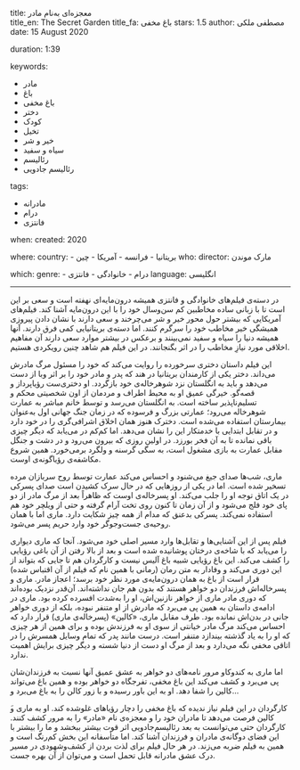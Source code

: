 
title: معجزه‌ای به‌نام مادر  
title_en: The Secret Garden
title_fa: باغ مخفی
stars: 1.5 
author: مصطفی ملکی
date: 15 August 2020

duration: 1:39

keywords:
  - مادر
  - باغ
  - باغ مخفی
  - دختر
  - کودک
  - تخیل
  - خیر و شر 
  - سیاه و سفید 
  - رئالیسم
  - رئالیسم جادویی

tags:
  - مادرانه
  - درام
  - فانتزی 

when:
  created: 2020

where:
  country:
    - بریتانیا
    - فرانسه
    - آمریکا
    - چین
who:
  director: مارک موندن

which:
  genre:
    - درام
    - خانوادگی
    - فانتزی
  language: انگلیسی

---

در دسته‌ی فیلم‌های خانوادگی و فانتزی همیشه درون‌مایه‌ای نهفته است و سعی بر این است تا با زبانی ساده مخاطبین کم سن‌و‌سال خود را با این درون‌مایه آشنا کند. فیلم‌های آمریکایی که بیشتر حول محور خیر و شر می‌چرخند و سعی دارند با نشان دادن پیروزی همیشگی خیر مخاطب خود را سرگرم کنند. اما دسته‌ی بریتانیایی کمی فرق دارند. آنها همیشه دنیا را سیاه و سفید نمی‌بینند و برعکس در بیشتر موارد سعی دارند آن مفاهیم اخلاقی مورد نیازِ مخاطب را در اثر بگنجانند. در این فیلم هم شاهد چنین رویکردی هستیم. 

این فیلم داستان دختری سرخورده را روایت می‌کند که خود را مسئول مرگ مادرش می‌داند. دختر یکی از کارمندان بریتانیا در هند که پدر و مادر خود را بر اثر وبا از دست می‌دهد و باید به انگلستان نزد شوهرخاله‌ی خود بازگردد. او دختری‌ست رؤیاپرداز و قصه‌گو. خیرگی عمیق او به محیط اطراف و مردمان از اون شخصیتی محکم و تسلیم‌ناپذیر ساخته است. به انگلستان می‌رسد و توسط خانم مباشر به عمارت شوهرخاله می‌رود؛ عمارتی بزرگ و فرسوده که در زمان جنگ جهانی اول به‌عنوان بیمارستان استفاده می‌شده است. دخترک هنوز همان اخلاق اشرافی‌گری را در خود دارد و در تقابل ابتدایی با خدمتکار این را نشان می‌دهد. اما کم‌کم در می‌یابد که دیگر چیزی باقی نمانده تا به آن فخر بورزد. در اولین روزی که بیرون می‌رود و در دشت و جنگل مقابل عمارت به بازی مشغول است، به سگی گرسنه و ولگرد برمی‌خورد. همین شروع مکاشفه‌ی رؤیاگونه‌ی اوست. 

ماری، شب‌ها صدای جیغ می‌شنود و احساس می‌کند عمارت توسط روح سربازان مرده تسخیر شده است. اما در یکی از روزهایی که در حال سرک کشیدن است صدای پسرکی در یک اتاق توجه او را جلب می‌کند. او پسرخاله‌ی اوست که ظاهراً بعد از مرگ مادر از دو پای خود فلج می‌شود و از آن زمان تا کنون روی تخت آرام گرفته و حتی از ویلچر خود هم استفاده نمی‌کند. پسرکی بدعنق که مدام از همه چیز شکایت دارد. ماری اما با همان روحیه‌ی جست‌و‌جوگر خود وارد حریم پسر می‌شود. 

فیلم پس از این آشنایی‌ها و تقابل‌ها وارد مسیر اصلی خود می‌شود. آنجا که ماری دیواری را می‌یابد که با شاخه‌ی درختان پوشانیده شده است و بعد از بالا رفتن از آن باغی رؤیایی را کشف می‌کند. این باغ رؤیایی شبیه باغ آلیس نیست و کارگردان هم تا جایی که بتواند از این دوری می‌کند و وفادار به متن رمان (رمانی با همین نام که فیلم از آن اقتباس شده)‌ قرار است از باغ به همان درون‌مایه‌ی مورد نظر خود برسد؛ اعجاز مادر. ماری و پسرخاله‌اش فرزندان دو خواهر هستند که بدون هم جان نداشته‌اند. آن‌قدر نزدیک بوده‌اند که دوری مادر ماری از خواهر نازنین‌اش، او را به‌شدت افسرده کرده بود. ماری در ادامه‌ی داستان به همین پی می‌برد که مادرش از او متنفر نبوده، بلکه از دوری خواهر جانی در بدن‌اش نمانده بود. طرف مقابل ماری، «کالین» (پسرخاله‌ی ماری‌) قرار دارد که احساس می‌کند مرگ مادر خیانتی از سوی او به فرزندش بوده و برای همین از هر چیزی که او را به یاد گذشته بیندازد متنفر است. درست مانند پدر که تمام وسایل همسرش را در اتاقی مخفی نگه می‌دارد و بعد از مرگ او دست از دنیا شسته و دیگر چیزی برایش اهمیت ندارد. 

اما ماری به کندوکاو مرور نامه‌های دو خواهر به عشق عمیق آنها نسبت به فرزندان‌شان پی می‌برد و کشف می‌کند این باغ مخفی، تفرجگاه دو خواهر بوده و همین باغ می‌تواند کالین را شفا دهد. او به این باور رسیده و با زور کالن را به باغ می‌برد و...

َکارگردان در این فیلم نیاز ندیده که باغ مخفی را دچار رؤیاهای غلوشده کند. او به ماری و کالین فرصت می‌دهد تا مادران خود را و معجزه‌ی نام «مادر» را به مرور کشف کنند. کارگردان حتی می‌توانست به بعد رئالیسم‌جادویی اثر قوت بیشتر ببخشد و ما را بیشتر با این فضای دوگانه‌ی مادران و فرزندان آشنا کند. اما متأسفانه این بخش کم‌رنگ است و همین به فیلم ضربه می‌زند. در هر حال فیلم برای لذت بردن از کشف‌و‌شهودی در مسیر درک عشق مادرانه قابل تحمل است و می‌توان از آن بهره جست.